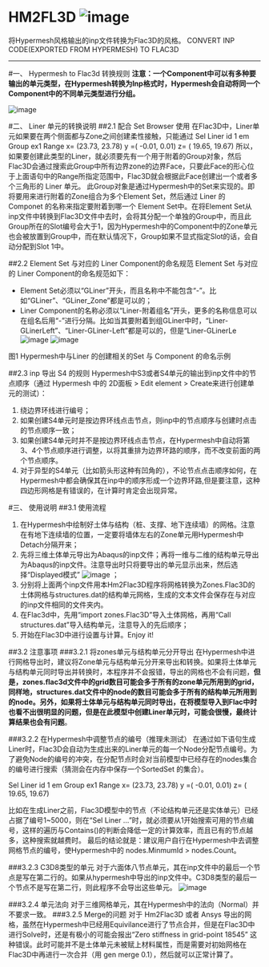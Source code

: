 # HM2FL3D   ![image](https://github.com/zfybs/HM2FL3D/blob/master/HM2FL3D/Pictures/Hm2Flac3D_64.png)
将Hypermesh风格输出的inp文件转换为Flac3D的风格。 CONVERT INP CODE(EXPORTED FROM HYPERMESH) TO FLAC3D

****************

#一、 Hypermesh to Flac3d 转换规则
 __注意：一个Component中可以有多种要输出的单元类型，在Hypermesh转换为Inp格式时，Hypermesh会自动将同一个Component中的不同单元类型进行分组。__

![image](https://github.com/zfybs/HM2FL3D/blob/master/HM2FL3D/Pictures/HM2Flac3D转换规则.png) 


#二、 Liner 单元的转换说明
##2.1 配合 Set Browser 使用
在Flac3D中，Liner单元如果要在两个侧面都与Zone之间创建柔性接触，只能通过
Sel Liner id 1 em Group ex1 Range x= (23.73, 23.78) y =( -0.01, 0.01)  z= ( 19.65, 19.67)
所以，如果要创建此类型的Liner，就必须要先有一个用于附着的Group对象，然后Flac3D会通过搜索此Group中所有边界zone的边界Face，只要此Face的形心位于上面语句中的Range所指定范围中，Flac3D就会根据此Face创建出一个或者多个三角形的 Liner 单元。
此Group对象是通过Hypermesh中的Set来实现的。即将要用来进行附着的Zone组合为多个Element Set，然后通过 Liner 的 Componet 的名称来指定要附着到哪一个 Element Set中。在将Element Set从inp文件中转换到Flac3D文件中去时，会将其分配一个单独的Group中，而且此Group所在的Slot编号会大于1，因为Hypermesh中的Component中的Zone单元也会被放置到Group中，而在默认情况下，Group如果不显式指定Slot的话，会自动分配到Slot 1中。

##2.2 Element Set 与对应的 Liner Component的命名规范
Element Set 与对应的 Liner Component的命名规范如下：
-	Element Set必须以“GLiner”开头，而且名称中不能包含“-”。比如“GLiner”、“GLiner_Zone”都是可以的；
-	Liner Component的名称必须以“Liner-附着组名”开头，更多的名称信息可以在组名后用“-”进行分隔。比如当其要附着到组GLiner中时，“Liner-GLinerLeft”、“Liner-GLiner-Left”都是可以的，但是“Liner-GLinerLe![image](https://github.com/zfybs/HM2FL3D/blob/master/HM2FL3D/Pictures/LinerSet.png) ![image](https://github.com/zfybs/HM2FL3D/blob/master/HM2FL3D/Pictures/LinerComponent.png) 

图1 Hypermesh中与Liner 的创建相关的Set 与 Component 的命名示例


##2.3 inp 导出 S4 的规则
  Hypermesh中S3或者S4单元的输出到inp文件中的节点顺序（通过 Hypermesh 中的 2D面板 > Edit element > Create来进行创建单元的测试）：
  
1.	绕边界环线进行编号；
2.	如果创建S4单元时是按边界环线点击节点，则inp中的节点顺序与创建时点击的节点顺序一致；
3.	如果创建S4单元时并不是按边界环线点击节点，在Hypermesh中自动将第3、4个节点顺序进行调整，以将其重排为边界环路的顺序，而不改变前面的两个节点顺序。
4.	对于异型的S4单元（比如箭头形这种有凹角的），不论节点点击顺序如何，在Hypermesh中都会确保其在inp中的顺序形成一个边界环路,但是要注意，这种四边形网格是有错误的，在计算时肯定会出现异常。

#三、 使用说明
##3.1 使用流程

1.	在Hypermesh中绘制好土体与结构（桩、支撑、地下连续墙）的网格。注意在有地下连续墙的位置，一定要将墙体左右的Zone单元用Hypermesh中Detach分隔开来；
2.	先将三维土体单元导出为Abaqus的inp文件；再将一维与二维的结构单元导出为Abaqus的inp文件。注意导出时只将要导出的单元显示出来，然后选择“Displayed模式” ![image](https://github.com/zfybs/HM2FL3D/blob/master/HM2FL3D/Pictures/Export.png)  ；
3.	分别将上面两个inp文件用本Hm2Flac3D程序将网格转换为Zones.Flac3D的土体网格与structures.dat的结构单元网格，生成的文本文件会保存在与对应的inp文件相同的文件夹内。
4.	在Flac3d中，先用“import zones.Flac3D”导入土体网格，再用“Call structures.dat”导入结构单元，注意导入的先后顺序；
5.	开始在Flac3D中进行设置与计算。Enjoy it!

##3.2 注意事项
###3.2.1 将zones单元与结构单元分开导出
  在Hypermesh中进行网格导出时，建议将Zone单元与结构单元分开来导出和转换。如果将土体单元与结构单元同时导出并转换时，本程序并不会报错，导出的网格也不会有问题，__但是，zones.flac3d文件中的grid数目可能会多于所有的zone单元所用到的grid，同样地，structures.dat文件中的node的数目可能会多于所有的结构单元所用到的node。另外，如果将土体单元与结构单元同时导出，在将模型导入到Flac中时也看不出很明显的问题，但是在此模型中创建Liner单元时，可能会很慢，最终计算结果也会有问题__。

###3.2.2 在Hypermesh中调整节点的编号（推理未测试）
在通过如下语句生成Liner时，Flac3D会自动为生成出来的Liner单元的每一个Node分配节点编号。为了避免Node的编号的冲突，在分配节点时会对当前模型中已经存在的nodes集合的编号进行搜索（猜测会在内存中保存一个SortedSet<UInt64> 的集合）。

Sel Liner id 1 em Group ex1 Range x= (23.73, 23.78) y =( -0.01, 0.01)  z= ( 19.65, 19.67)

 比如在生成Liner之前，Flac3D模型中的节点（不论结构单元还是实体单元）已经占据了编号1~5000，则在“Sel Liner …”时，就必须要从1开始搜索可用的节点编号，这样的遍历与Contains()的判断会降低一定的计算效率，而且已有的节点越多，这种搜索就越费时。
最后的结论就是：建议用户自行在Hypermesh中去调整网格节点的编号，使Hypermesh中的 nodes.MinmumId > nodes.Count。

###3.2.3 C3D8类型的单元
  对于六面体八节点单元，其在inp文件中的最后一个节点是写在第二行的。如果从hypermesh中导出的inp文件中。C3D8类型的最后一个节点不是写在第二行，则此程序不会导出这些单元。
![image](https://github.com/zfybs/HM2FL3D/blob/master/HM2FL3D/Pictures/inp文件中C3D8类型节点格式.png) 

###3.2.4 单元法向
  对于三维网格单元，其在Hypermesh中的法向（Normal）并不要求一致。
###3.2.5 Merge的问题
对于 Hm2Flac3D 或者 Ansys 导出的网格，虽然在Hypermesh中已经用Equivilance进行了节点合并，但是在Flac3D中进行Solve时，还是有极小的可能会报出“Zero stiffness in grid-point 18545” 这种错误。此时可能并不是土体单元未被赋上材料属性，而是需要对初始网格在Flac3D中再进行一次合并（用 gen merge 0.1），然后就可以正常计算了。